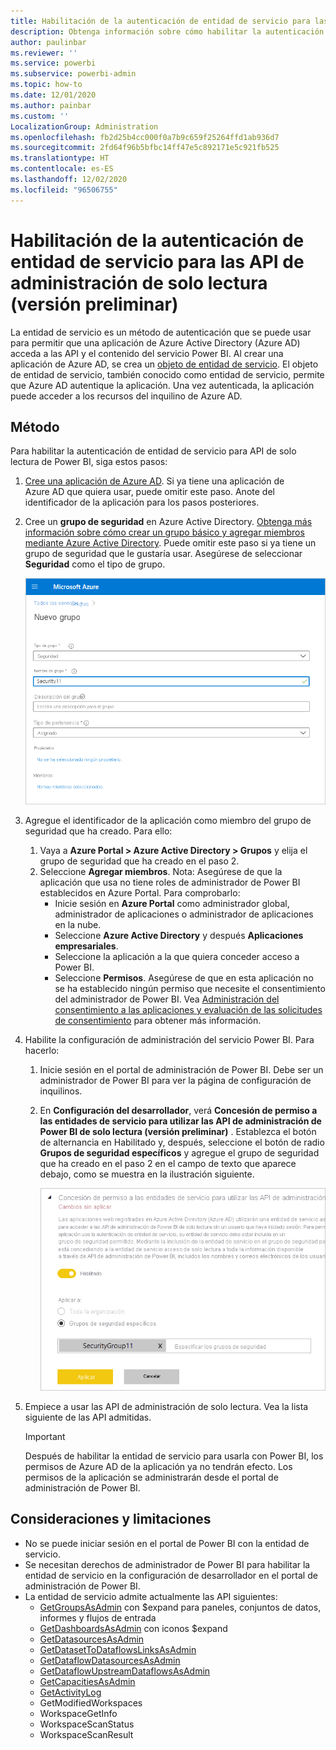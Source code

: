 ```yaml
---
title: Habilitación de la autenticación de entidad de servicio para las API de administración de solo lectura (versión preliminar)
description: Obtenga información sobre cómo habilitar la autenticación de entidad de servicio para permitir el uso de API de administración de solo lectura.
author: paulinbar
ms.reviewer: ''
ms.service: powerbi
ms.subservice: powerbi-admin
ms.topic: how-to
ms.date: 12/01/2020
ms.author: painbar
ms.custom: ''
LocalizationGroup: Administration
ms.openlocfilehash: fb2d25b4cc000f0a7b9c659f25264ffd1ab936d7
ms.sourcegitcommit: 2fd64f96b5bfbc14ff47e5c892171e5c921fb525
ms.translationtype: HT
ms.contentlocale: es-ES
ms.lasthandoff: 12/02/2020
ms.locfileid: "96506755"
---
```

# <a name="enable-service-principle-authentication-for-read-only-admin-apis-preview"></a>Habilitación de la autenticación de entidad de servicio para las API de administración de solo lectura (versión preliminar)

La entidad de servicio es un método de autenticación que se puede usar para permitir que una aplicación de Azure Active Directory (Azure AD) acceda a las API y el contenido del servicio Power BI.
Al crear una aplicación de Azure AD, se crea un [objeto de entidad de servicio](https://docs.microsoft.com/azure/active-directory/develop/app-objects-and-service-principals#service-principal-object). El objeto de entidad de servicio, también conocido como entidad de servicio, permite que Azure AD autentique la aplicación. Una vez autenticada, la aplicación puede acceder a los recursos del inquilino de Azure AD.

## <a name="method"></a>Método

Para habilitar la autenticación de entidad de servicio para API de solo lectura de Power BI, siga estos pasos:

1. [Cree una aplicación de Azure AD](https://docs.microsoft.com/azure/active-directory/develop/howto-create-service-principal-portal). Si ya tiene una aplicación de Azure AD que quiera usar, puede omitir este paso. Anote del identificador de la aplicación para los pasos posteriores. 
2. Cree un **grupo de seguridad** en Azure Active Directory. [Obtenga más información sobre cómo crear un grupo básico y agregar miembros mediante Azure Active Directory](https://docs.microsoft.com/azure/active-directory/fundamentals/active-directory-groups-create-azure-portal). Puede omitir este paso si ya tiene un grupo de seguridad que le gustaría usar.
    Asegúrese de seleccionar **Seguridad** como el tipo de grupo.

    ![Captura de pantalla del cuadro de diálogo de creación del grupo en Azure Portal.](media/read-only-apis-service-principal-auth/azure-portal-new-group-dialog.png)

3. Agregue el identificador de la aplicación como miembro del grupo de seguridad que ha creado. Para ello:
    1. Vaya a **Azure Portal > Azure Active Directory > Grupos** y elija el grupo de seguridad que ha creado en el paso 2.
    1. Seleccione **Agregar miembros**.
    Nota: Asegúrese de que la aplicación que usa no tiene roles de administrador de Power BI establecidos en Azure Portal. Para comprobarlo: 
       * Inicie sesión en **Azure Portal** como administrador global, administrador de aplicaciones o administrador de aplicaciones en la nube. 
        * Seleccione **Azure Active Directory** y después **Aplicaciones empresariales**. 
        * Seleccione la aplicación a la que quiera conceder acceso a Power BI. 
        * Seleccione **Permisos**. Asegúrese de que en esta aplicación no se ha establecido ningún permiso que necesite el consentimiento del administrador de Power BI. Vea [Administración del consentimiento a las aplicaciones y evaluación de las solicitudes de consentimiento](https://docs.microsoft.com/azure/active-directory/manage-apps/manage-consent-requests) para obtener más información. 
4. Habilite la configuración de administración del servicio Power BI. Para hacerlo:
    1. Inicie sesión en el portal de administración de Power BI. Debe ser un administrador de Power BI para ver la página de configuración de inquilinos.
    1. En **Configuración del desarrollador**, verá **Concesión de permiso a las entidades de servicio para utilizar las API de administración de Power BI de solo lectura (versión preliminar)** . Establezca el botón de alternancia en Habilitado y, después, seleccione el botón de radio **Grupos de seguridad específicos** y agregue el grupo de seguridad que ha creado en el paso 2 en el campo de texto que aparece debajo, como se muestra en la ilustración siguiente.

        ![Captura de pantalla de la configuración de inquilino de permisos para entidades de servicio.](media/read-only-apis-service-principal-auth/allow-service-principals-tenant-setting.png)

 5. Empiece a usar las API de administración de solo lectura. Vea la lista siguiente de las API admitidas.

    >[!IMPORTANT]
    >Después de habilitar la entidad de servicio para usarla con Power BI, los permisos de Azure AD de la aplicación ya no tendrán efecto. Los permisos de la aplicación se administrarán desde el portal de administración de Power BI.

## <a name="considerations-and-limitations"></a>Consideraciones y limitaciones
* No se puede iniciar sesión en el portal de Power BI con la entidad de servicio.
* Se necesitan derechos de administrador de Power BI para habilitar la entidad de servicio en la configuración de desarrollador en el portal de administración de Power BI.
* La entidad de servicio admite actualmente las API siguientes:
    * [GetGroupsAsAdmin](https://docs.microsoft.com/rest/api/power-bi/admin/groups_getgroupsasadmin) con $expand para paneles, conjuntos de datos, informes y flujos de entrada 
    * [GetDashboardsAsAdmin](https://docs.microsoft.com/rest/api/power-bi/admin/dashboards_getdashboardsasadmin) con iconos $expand
    * [GetDatasourcesAsAdmin](https://docs.microsoft.com/rest/api/power-bi/admin/datasets_getdatasourcesasadmin) 
    * [GetDatasetToDataflowsLinksAsAdmin](https://docs.microsoft.com/rest/api/power-bi/admin/datasets_getdatasettodataflowslinksingroupasadmin)
    * [GetDataflowDatasourcesAsAdmin](https://docs.microsoft.com/rest/api/power-bi/admin/dataflows_getdataflowdatasourcesasadmin) 
    * [GetDataflowUpstreamDataflowsAsAdmin](https://docs.microsoft.com/rest/api/power-bi/admin/dataflows_getupstreamdataflowsingroupasadmin) 
    * [GetCapacitiesAsAdmin](https://docs.microsoft.com/rest/api/power-bi/admin/getcapacitiesasadmin)
    * [GetActivityLog](https://docs.microsoft.com/rest/api/power-bi/admin/getactivityevents)
    * GetModifiedWorkspaces
    * WorkspaceGetInfo
    * WorkspaceScanStatus
    * WorkspaceScanResult
